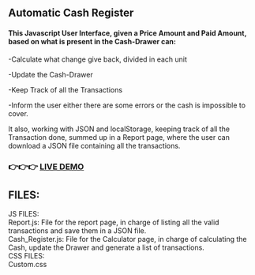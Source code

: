 ## Automatic Cash Register
#### This Javascript User Interface, given a Price Amount and Paid Amount, based on what is present in the Cash-Drawer can:

-Calculate what change give back, divided in each unit

-Update the Cash-Drawer

-Keep Track of all the Transactions

-Inform the user either there are some errors or the cash is impossible to cover.

It also, working with JSON and localStorage, keeping track of all the Transaction done, summed up in a Report page, where the user can download a JSON file containing all the transactions.

### 👉👉👉 [LIVE DEMO](#)<br>

## FILES:

JS FILES:<br>
Report.js: File for the report page, in charge of listing all the valid transactions and save them in a JSON file.<br>
Cash_Register.js: File for the Calculator page, in charge of calculating the Cash, update the Drawer and generate a list of transactions.<br>
CSS FILES:<br>
Custom.css



